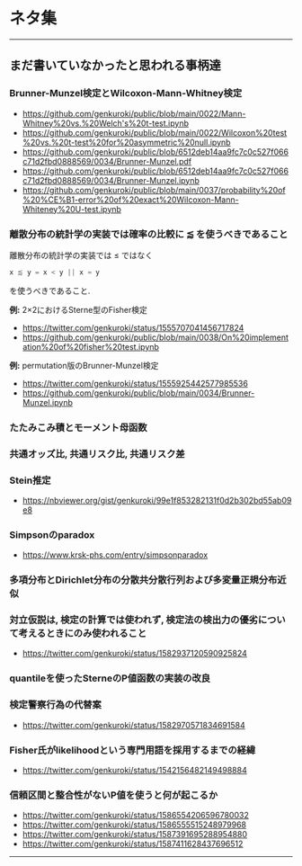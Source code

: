 # ネタ集

---

## まだ書いていなかったと思われる事柄達

### Brunner-Munzel検定とWilcoxon-Mann-Whitney検定

* https://github.com/genkuroki/public/blob/main/0022/Mann-Whitney%20vs.%20Welch's%20t-test.ipynb
* https://github.com/genkuroki/public/blob/main/0022/Wilcoxon%20test%20vs.%20t-test%20for%20asymmetric%20null.ipynb
* https://github.com/genkuroki/public/blob/6512deb14aa9fc7c0c527f066c71d2fbd0888569/0034/Brunner-Munzel.pdf
* https://github.com/genkuroki/public/blob/6512deb14aa9fc7c0c527f066c71d2fbd0888569/0034/Brunner-Munzel.ipynb
* https://github.com/genkuroki/public/blob/main/0037/probability%20of%20%CE%B1-error%20of%20exact%20Wilcoxon-Mann-Whiteney%20U-test.ipynb

### 離散分布の統計学の実装では確率の比較に ⪅ を使うべきであること

離散分布の統計学の実装では ≤ ではなく

```julia
x ⪅ y = x < y || x ≈ y
```

を使うべきであること.

__例:__ 2×2におけるSterne型のFisher検定

* https://twitter.com/genkuroki/status/1555707041456717824
* https://github.com/genkuroki/public/blob/main/0038/On%20implementation%20of%20fisher%20test.ipynb

__例:__ permutation版のBrunner-Munzel検定

* https://twitter.com/genkuroki/status/1555925442577985536
* https://github.com/genkuroki/public/blob/main/0034/Brunner-Munzel.ipynb

### たたみこみ積とモーメント母函数

### 共通オッズ比, 共通リスク比, 共通リスク差

### Stein推定

* https://nbviewer.org/gist/genkuroki/99e1f853282131f0d2b302bd55ab09e8

### Simpsonのparadox

* https://www.krsk-phs.com/entry/simpsonparadox

### 多項分布とDirichlet分布の分散共分散行列および多変量正規分布近似

### 対立仮説は, 検定の計算では使われず, 検定法の検出力の優劣について考えるときにのみ使われること

* https://twitter.com/genkuroki/status/1582937120590925824

### quantileを使ったSterneのP値函数の実装の改良

### 検定警察行為の代替案

* https://twitter.com/genkuroki/status/1582970571834691584

### Fisher氏がlikelihoodという専門用語を採用するまでの経緯

* https://twitter.com/genkuroki/status/1542156482149498884

### 信頼区間と整合性がないP値を使うと何が起こるか

* https://twitter.com/genkuroki/status/1586554206596780032
* https://twitter.com/genkuroki/status/1586555515248979968
* https://twitter.com/genkuroki/status/1587391695288954880
* https://twitter.com/genkuroki/status/1587411628437696512

---



